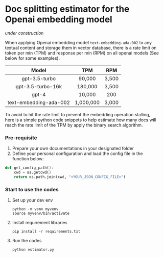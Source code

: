 # Doc splitting estimator for the Openai embedding model

_under construction_

When applying Openai embedding model `text-embedding-ada-002` to any textual content and storage them in vector database, there is a rate limit on token per min (TPM) and response per min (RPM) on all openai models (See below for some examples). 

|Model|TPM|RPM|
|:---:|:--:|:--:|
|gpt-3.5-turbo|90,000|3,500|
|gpt-3.5-turbo-16k|180,000|3,500|
|gpt-4|10,000|200|
|text-embedding-ada-002|1,000,000|3,000|

To avoid to hit the rate limit to prevent the embedding operation stalling, here is a simple python code snippets to help estimate how many docs will reach the rate limit of the TPM by apply the binary search algorithm.

### Pre-requisite
1. Prepare your own documentations in your designated folder
2. Define your personal configuration and load the config file in the function below:
```python
def get_config_path():
    cwd = os.getcwd()
    return os.path.join(cwd, "<YOUR_JSON_CONFIG_FILE>")
```

### Start to use the codes
1. Set up your dev env
   ```shell
   python -m venv myvenv
   source myvenv/bin/activate
   ```
2. Install requirement libraries 
    ```shell
    pip install -r requirements.txt
    ```
3. Run the codes
   ```shell
   python estimator.py
   ```


